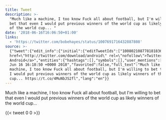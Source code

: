 ```yaml
---
title: Tweet
description: >-
  "Much like a machine, I too know Fuck all about football, but I'm willing to
  bet that even I would put previous winners of the world cup as likely winners
  of the world cup... "
date: '2018-06-16T16:06:50+01:00'
links:
  - 'https://twitter.com/bobehayes/status/1007691716432887808'
source: >-
  {"tweet":{"edit_info":{"initial":{"editTweetIds":["1008021087781818369"],"editableUntil":"2018-06-16T17:18:50.110Z","editsRemaining":"5","isEditEligible":true}},"retweeted":false,"source":"<a
  href=\"http://twitter.com/download/android\" rel=\"nofollow\">Twitter for
  Android</a>","entities":{"hashtags":[],"symbols":[],"user_mentions":[],"urls":[{"url":"https://t.co/4MuNbJS2fl","expanded_url":"https://twitter.com/bobehayes/status/1007691716432887808","display_url":"twitter.com/bobehayes/stat…","indices":["174","197"]}]},"display_text_range":["0","197"],"favorite_count":"0","id_str":"1008021087781818369","truncated":false,"retweet_count":"0","id":"1008021087781818369","possibly_sensitive":false,"created_at":"Sat
  Jun 16 16:18:50 +0000 2018","favorited":false,"full_text":"Much like a
  machine, I too know Fuck all about football, but I'm willing to bet that even
  I would put previous winners of the world cup as likely winners of the world
  cup... https://t.co/4MuNbJS2fl","lang":"en"}}
---
```

Much like a machine, I too know Fuck all about football, but I'm willing to bet that even I would put previous winners of the world cup as likely winners of the world cup... 
    
{{< tweet 0 0 >}}
    
